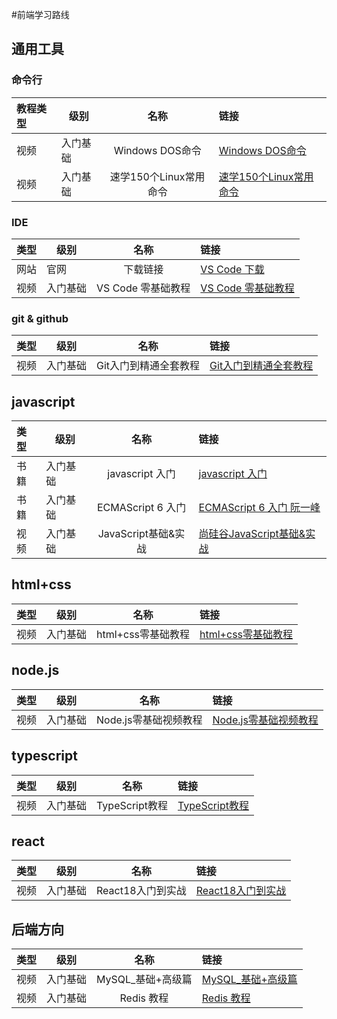 #前端学习路线

## 通用工具

### 命令行

| 教程类型 | 级别     | 名称  | 链接                                                             |
|:-----|------------|:---:|:---------------------------------------------------------------|
| 视频   | 入门基础       | Windows DOS命令 | [Windows DOS命令](https://www.bilibili.com/video/BV1Qv411q7bN)   |
| 视频   | 入门基础       | 速学150个Linux常用命令 | [速学150个Linux常用命令](https://www.bilibili.com/video/BV12L411a7Ne) |



### IDE

| 类型 | 级别   |      名称       | 链接                                                           |
|:---|------|:-------------:|:-------------------------------------------------------------|
| 网站 | 官网   |     下载链接      | [VS Code 下载](https://code.visualstudio.com/)                 |
| 视频 | 入门基础 | VS Code 零基础教程 | [VS Code 零基础教程](https://www.bilibili.com/video/BV1ty4y1S7mC) |


### git & github


| 类型 | 级别     | 名称  | 链接                                                             |
|:---|------------|:---:|:---------------------------------------------------------------|
| 视频 | 入门基础       | Git入门到精通全套教程|  [Git入门到精通全套教程](https://www.bilibili.com/video/BV1vy4y1s7k6) |


## javascript

| 类型 | 级别     | 名称  | 链接                                                                |
|:---|------------|:---:|:------------------------------------------------------------------|
| 书籍 | 入门基础       | javascript 入门| [javascript 入门](https://wangdoc.com/javascript/)                  |
| 书籍 | 入门基础       | ECMAScript 6 入门| [ECMAScript 6 入门 阮一峰](https://es6.ruanyifeng.com/)                |
| 视频 | 入门基础       | JavaScript基础&实战| [尚硅谷JavaScript基础&实战](https://www.bilibili.com/video/BV1mG411h7aD) |



## html+css


| 类型 | 级别     | 名称  | 链接                                                            |
|:---|------------|:---:|:--------------------------------------------------------------|
| 视频 | 入门基础       | html+css零基础教程|  [html+css零基础教程](https://www.bilibili.com/video/BV1p84y1P7Z5)           |



## node.js

| 类型 | 级别     | 名称  | 链接                                                            |
|:---|------------|:---:|:--------------------------------------------------------------|
| 视频 | 入门基础       | Node.js零基础视频教程|  [Node.js零基础视频教程](https://www.bilibili.com/video/BV1gM411W7ex)          |






## typescript

| 类型 | 级别     |      名称       | 链接                                                            |
|:---|------------|:-------------:|:--------------------------------------------------------------|
| 视频 | 入门基础       | TypeScript教程  | [TypeScript教程](https://www.bilibili.com/video/BV1Xy4y1v7S2)        |




## react

| 类型 | 级别     |      名称       | 链接                                                            |
|:---|------------|:-------------:|:--------------------------------------------------------------|
| 视频 | 入门基础       | React18入门到实战  | [React18入门到实战](https://www.bilibili.com/video/BV1ZB4y1Z7o8)       |




## 后端方向


| 类型 | 级别     |      名称      | 链接                                                            |
|:---|------------|:------------:|:--------------------------------------------------------------|
| 视频 | 入门基础       | MySQL_基础+高级篇 | [MySQL_基础+高级篇](https://www.bilibili.com/video/BV12b411K7Zu/)     |
| 视频 | 入门基础       | Redis 教程| [Redis 教程](https://www.bilibili.com/video/BV13R4y1v7sP)    |






